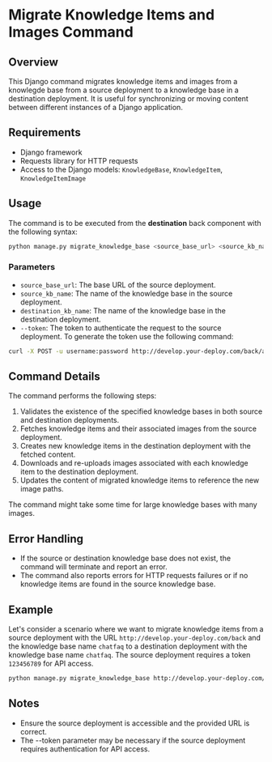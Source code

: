 # Migrate Knowledge Items and Images Command

## Overview

This Django command migrates knowledge items and images from a knowlegde base from a source deployment to a knowledge base in a destination deployment. It is useful for synchronizing or moving content between different instances of a Django application.

## Requirements

- Django framework
- Requests library for HTTP requests
- Access to the Django models: `KnowledgeBase`, `KnowledgeItem`, `KnowledgeItemImage`

## Usage

The command is to be executed from the **destination** back component with the following syntax:

```bash
python manage.py migrate_knowledge_base <source_base_url> <source_kb_name> <destination_kb_name> --token=<token>
```

### Parameters

- `source_base_url`: The base URL of the source deployment.
- `source_kb_name`: The name of the knowledge base in the source deployment.
- `destination_kb_name`: The name of the knowledge base in the destination deployment.
- `--token`: The token to authenticate the request to the source deployment. To generate the token use the following command:

```bash
curl -X POST -u username:password http://develop.your-deploy.com/back/api/login/
```

## Command Details

The command performs the following steps:

1. Validates the existence of the specified knowledge bases in both source and destination deployments.
2. Fetches knowledge items and their associated images from the source deployment.
3. Creates new knowledge items in the destination deployment with the fetched content.
4. Downloads and re-uploads images associated with each knowledge item to the destination deployment.
5. Updates the content of migrated knowledge items to reference the new image paths.

The command might take some time for large knowledge bases with many images.

## Error Handling

- If the source or destination knowledge base does not exist, the command will terminate and report an error.
- The command also reports errors for HTTP requests failures or if no knowledge items are found in the source knowledge base.

## Example

Let's consider a scenario where we want to migrate knowledge items from a source deployment with the URL `http://develop.your-deploy.com/back` and the knowledge base name `chatfaq` to a destination deployment with the knowledge base name `chatfaq`. The source deployment requires a token `123456789` for API access.

```bash
python manage.py migrate_knowledge_base http://develop.your-deploy.com/back chatfaq chatfaq --token=123456789
```

## Notes

- Ensure the source deployment is accessible and the provided URL is correct.
- The --token parameter may be necessary if the source deployment requires authentication for API access.
